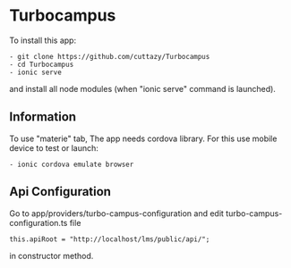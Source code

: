 # Turbocampus

To install this app:

```
- git clone https://github.com/cuttazy/Turbocampus
- cd Turbocampus
- ionic serve
```
and install all node modules (when "ionic serve" command is launched).

## Information
To use "materie" tab, The app needs cordova library. For this use mobile device to test or launch:

```
- ionic cordova emulate browser
```

## Api Configuration
Go to app/providers/turbo-campus-configuration and edit turbo-campus-configuration.ts file
```
this.apiRoot = "http://localhost/lms/public/api/"; 
```
in constructor method.